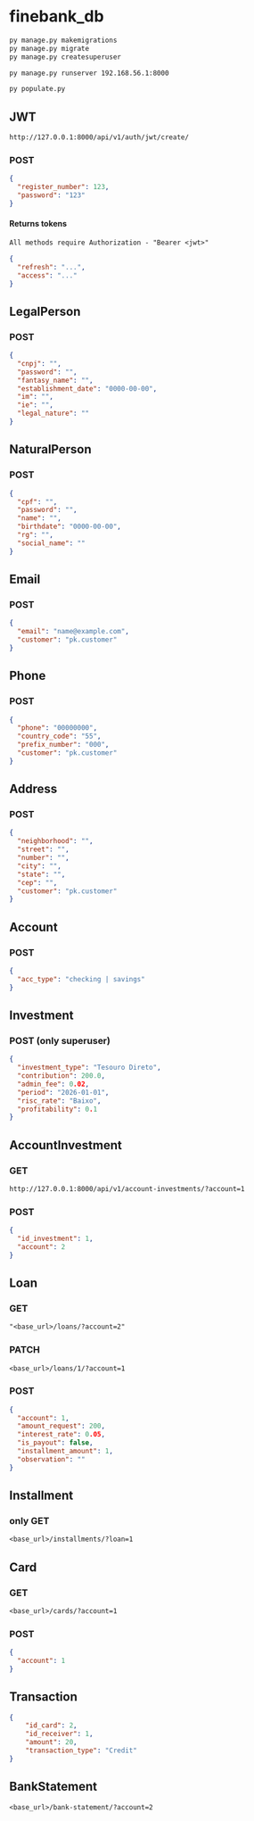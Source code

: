 # finebank_db
```cmd
py manage.py makemigrations
py manage.py migrate
py manage.py createsuperuser

py manage.py runserver 192.168.56.1:8000

py populate.py
```



## JWT
```txt
http://127.0.0.1:8000/api/v1/auth/jwt/create/
```
### POST
```json
{
  "register_number": 123,
  "password": "123"
}


```


#### Returns tokens
```txt
All methods require Authorization - "Bearer <jwt>"
```

```json
{
  "refresh": "...",
  "access": "..."
}
```


## LegalPerson
### POST
```json
{
  "cnpj": "",
  "password": "",
  "fantasy_name": "",
  "establishment_date": "0000-00-00",
  "im": "",
  "ie": "",
  "legal_nature": ""
}
```


## NaturalPerson
### POST
```json
{
  "cpf": "",
  "password": "",
  "name": "",
  "birthdate": "0000-00-00",
  "rg": "",
  "social_name": ""
}
```


## Email
### POST
```json
{
  "email": "name@example.com",
  "customer": "pk.customer"
}
```


## Phone
### POST
```json
{
  "phone": "00000000",
  "country_code": "55",
  "prefix_number": "000",
  "customer": "pk.customer"
}
```


## Address
### POST
```json
{
  "neighborhood": "",
  "street": "",
  "number": "",
  "city": "",
  "state": "",
  "cep": "",
  "customer": "pk.customer"
}
```


## Account
### POST
```json
{
  "acc_type": "checking | savings"
}
```


## Investment
### POST (only superuser)
```json
{
  "investment_type": "Tesouro Direto",
  "contribution": 200.0,
  "admin_fee": 0.02,
  "period": "2026-01-01",
  "risc_rate": "Baixo",
  "profitability": 0.1
}
```


## AccountInvestment

### GET
```txt
http://127.0.0.1:8000/api/v1/account-investments/?account=1
```

### POST
```json
{
  "id_investment": 1,
  "account": 2
}
```


## Loan

### GET
```txt
"<base_url>/loans/?account=2"
```

### PATCH
```txt
<base_url>/loans/1/?account=1
```

### POST
```json
{
  "account": 1,
  "amount_request": 200,
  "interest_rate": 0.05,
  "is_payout": false,
  "installment_amount": 1,
  "observation": ""
}
```

## Installment
### only GET
```txt
<base_url>/installments/?loan=1
```


## Card
### GET
```txt
<base_url>/cards/?account=1
```

### POST
```json
{
  "account": 1
}
```


## Transaction

```json
{
	"id_card": 2,
	"id_receiver": 1,
	"amount": 20,
	"transaction_type": "Credit"
}
```

## BankStatement
```txt
<base_url>/bank-statement/?account=2
```